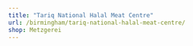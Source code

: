 ```yaml
---
title: "Tariq National Halal Meat Centre"
url: /birmingham/tariq-national-halal-meat-centre/
shop: Metzgerei
---
```


